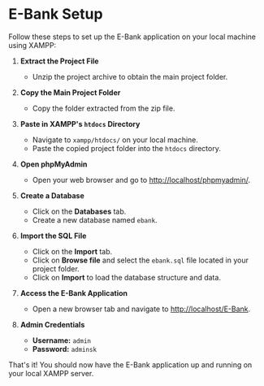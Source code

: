 # E-Bank Setup

Follow these steps to set up the E-Bank application on your local machine using XAMPP:

1. **Extract the Project File**
   - Unzip the project archive to obtain the main project folder.

2. **Copy the Main Project Folder**
   - Copy the folder extracted from the zip file.

3. **Paste in XAMPP's `htdocs` Directory**
   - Navigate to `xampp/htdocs/` on your local machine.
   - Paste the copied project folder into the `htdocs` directory.

4. **Open phpMyAdmin**
   - Open your web browser and go to [http://localhost/phpmyadmin/](http://localhost/phpmyadmin/).

5. **Create a Database**
   - Click on the **Databases** tab.
   - Create a new database named `ebank`.

6. **Import the SQL File**
   - Click on the **Import** tab.
   - Click on **Browse file** and select the `ebank.sql` file located in your project folder.
   - Click on **Import** to load the database structure and data.

7. **Access the E-Bank Application**
   - Open a new browser tab and navigate to [http://localhost/E-Bank](http://localhost/E-Bank).

8. **Admin Credentials**
   - **Username:** `admin`
   - **Password:** `adminsk`

That's it! You should now have the E-Bank application up and running on your local XAMPP server.
